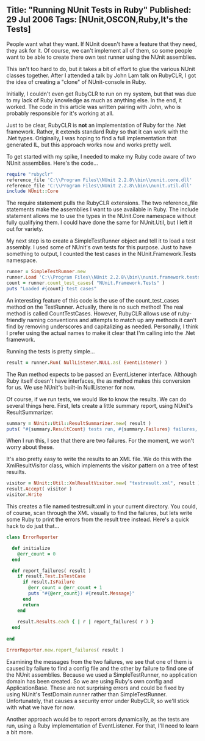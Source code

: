 Title: "Running NUnit Tests in Ruby"
Published: 29 Jul 2006
Tags: [NUnit,OSCON,Ruby,It's the Tests]
---
People want what they want. If NUnit doesn't have a feature that they need, they ask for it. Of course, we can't implement all of them, so some people want to be able to create there own test runner using the NUnit assemblies.

<!--more-->
This isn't too hard to do, but it takes a bit of effort to glue the various NUnit classes together. After I attended a talk by John Lam talk on RubyCLR, I got the idea of creating a "clone" of NUnit-console in Ruby.

Initially, I couldn't even get RubyCLR to run on my system, but that was due to my lack of Ruby knowledge as much as anything else. In the end, it worked. The code in this article was written pairing with John, who is probably responsible for it's working at all.

Just to be clear, RubyCLR is **not** an implementation of Ruby for the .Net framework. Rather, it extends standard Ruby so that it can work with the .Net types. Originally, I was hoping to find a full implementation that generated IL, but this approach works now and works pretty well.

To get started with my spike, I needed to make my Ruby code aware of two NUnit assemblies. Here's the code...

```ruby
require "rubyclr"
reference_file 'C:\\Program Files\\NUnit 2.2.8\\bin\\nunit.core.dll'
reference_file 'C:\\Program Files\\NUnit 2.2.8\\bin\\nunit.util.dll'
include NUnit::Core
```

The require statement pulls the RubyCLR extensions. The two reference_file statements make the assemblies I want to use available in Ruby. The include statement allows me to use the types in the NUnit.Core namespace without fully qualifying them. I could have done the same for NUnit.Util, but I left it out for variety.

My next step is to create a SimpleTestRunner object and tell it to load a test assembly. I used some of NUnit's own tests for this purpose. Just to have something to output, I counted the test cases in the NUnit.Framework.Tests namespace.

```ruby
runner = SimpleTestRunner.new
runner.Load 'C:\\Program Files\\NUnit 2.2.8\\bin\\nunit.framework.tests.dll'
count = runner.count_test_cases( "NUnit.Framework.Tests" )
puts "Loaded #{count} test cases"
```

An interesting feature of this code is the use of the count_test_cases method on the TestRunner. Actually, there is no such method! The real method is called CountTestCases. However, RubyCLR allows use of ruby-friendly naming conventions and attempts to match up any methods it can't find by removing underscores and capitalizing as needed. Personally, I think I prefer using the actual names to make it clear that I'm calling into the .Net framework.

Running the tests is pretty simple...

```ruby
result = runner.Run( NullListener.NULL.as( EventListener) )
```

The Run method expects to be passed an EventListener interface. Although Ruby itself doesn't have interfaces, the as method makes this conversion for us. We use NUnit's built-in NullListener for now.

Of course, if we run tests, we would like to know the results. We can do several things here. First, lets create a little summary report, using NUnit's ResultSummarizer.

```ruby
summary = NUnit::Util::ResultSummarizer.new( result )
puts( "#{summary.ResultCount} tests run, #{summary.Failures} failures, #{summary.TestsNotRun} not run" )
```

When I run this, I see that there are two failures. For the moment, we won't worry about these.

It's also pretty easy to write the results to an XML file. We do this with the XmlResultVisitor class, which implements the visitor pattern on a tree of test resuilts.

```ruby
visitor = NUnit::Util::XmlResultVisitor.new( "testresult.xml", result )
result.Accept( visitor )
visitor.Write
```

This creates a file named testresult.xml in your current directory. You could, of course, scan through the XML visually to find the failures, but lets write some Ruby to print the errors from the result tree instead. Here's a quick hack to do just that...

```ruby
class ErrorReporter

  def initialize
    @err_count = 0
  end

  def report_failures( result )
    if result.Test.IsTestCase
      if result.IsFailure
        @err_count = @err_count + 1
        puts "#{@err_count}) #{result.Message}"
      end
      return
    end
    
    result.Results.each { | r | report_failures( r ) }  
  end
 
end

ErrorReporter.new.report_failures( result )
```

Examining the messages from the two failures, we see that one of them is caused by failure to find a config file and the other by failure to find one of the NUnit assemblies. Because we used a SimpleTestRunner, no application domain has been created. So we are using Ruby's own config and ApplicationBase. These are not surprising errors and could be fixed by using NUnit's TestDomain runner rather than SimpleTestRunner. Unfortunately, that causes a security error under RubyCLR, so we'll stick with what we have for now.

Another approach would be to report errors dynamically, as the tests are run, using a Ruby implementation of EventListener. For that, I'll need to learn a bit more.
